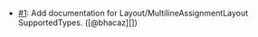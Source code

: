 * [#1](https://github.com/rubocop-hq/rubocop/issues/1): Add documentation for Layout/MultilineAssignmentLayout SupportedTypes. ([@bhacaz][])
